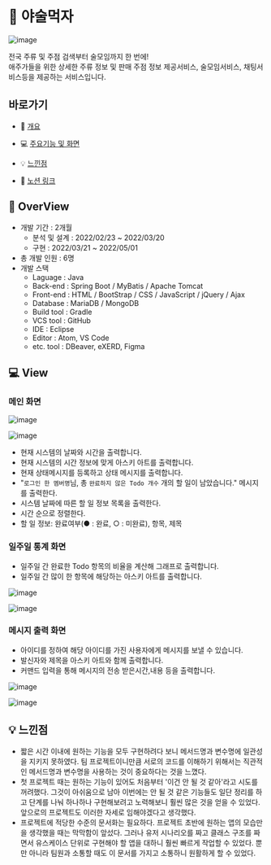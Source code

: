 # 🍻 야술먹자 

![image](https://github.com/KKIMJE/project-yasulmukja/blob/main/app/%EB%A9%94%EC%9D%B810.jpg)


전국 주류 및 주점 검색부터 술모임까지 한 번에!  
애주가들을 위한 상세한 주류 정보 및 판매 주점 정보 제공서비스,
술모임서비스, 채팅서비스등을 제공하는 서비스입니다.


## 바로가기

- 📗 [개요](#-overview)

- 💻 [주요기능 및 화면](#-view)

- 💡 [느낀점](#-%EB%8A%90%EB%82%80%EC%A0%90)

- 🌈 [노션 링크](https://deadpan-fireplace-ddb.notion.site/Debugger-5574baffadcb4b0ba47de81f5470267a)  



## 📗 OverView
-   개발 기간 : 2개월
    -   분석 및 설계 : 2022/02/23 ~ 2022/03/20
    -   구현 : 2022/03/21 ~ 2022/05/01
-   총 개발 인원 : 6명
-   개발 스택
	-   Laguage : Java
	-   Back-end : Spring Boot / MyBatis / Apache Tomcat
	-   Front-end : HTML / BootStrap / CSS  / JavaScript / jQuery / Ajax
	-   Database : MariaDB / MongoDB
	-   Build tool : Gradle
	-   VCS tool : GitHub
	-   IDE : Eclipse
	-   Editor : Atom, VS Code
	-  etc. tool : DBeaver, eXERD, Figma  



## 💻 View
### 메인 화면

![image](https://user-images.githubusercontent.com/68311187/96958390-4088ef80-1538-11eb-8ba2-35d5d809320f.png)

![image](https://user-images.githubusercontent.com/68311187/96958175-a9bc3300-1537-11eb-9973-177148fb1be4.png)

- 현재 시스템의 날짜와 시간을 출력합니다.
- 현재 시스템의 시간 정보에 맞게 아스키 아트를 출력합니다.
- 현재 상태메시지를 등록하고 상태 메시지를 출력합니다.
- "`로그인 한 멤버명`님, 총 `완료하지 않은 Todo 개수` 개의 할 일이 남았습니다." 메시지를 출력한다.
- 시스템 날짜에 따른 할 일 정보 목록을 출력한다.
 - 시간 순으로 정렬한다.
 - 할 일 정보: 완료여부(● : 완료, ○ : 미완료), 항목, 제목


### 일주일 통계 화면
- 일주일 간 완료한 Todo 항목의 비율을 계산해 그래프로 출력합니다.
- 일주일 간 많이 한 항목에 해당하는 아스키 아트를 출력합니다.

![image](https://user-images.githubusercontent.com/68311187/96958320-03bcf880-1538-11eb-9351-867d8ba16b25.png)

![image](https://user-images.githubusercontent.com/68311187/96958360-23ecb780-1538-11eb-9fcf-2e55c64ba12c.png)

### 메시지 출력 화면
- 아이디를 정하여 해당 아이디를 가진 사용자에게 메시지를 보낼 수 있습니다.
- 발신자와 제목을 아스키 아트와 함께 출력합니다.
- 커맨드 입력을 통해 메시지의 전송 받은시간,내용 등을 출력합니다.

![image](https://user-images.githubusercontent.com/68311187/96948918-aa49cf00-1521-11eb-8e15-cf5eaab6f65b.png)

![image](https://user-images.githubusercontent.com/68311187/96949020-ec731080-1521-11eb-9c29-083391de54a4.png)



## 💡 느낀점

- 짧은 시간 이내에 원하는 기능을 모두 구현하려다 보니 메서드명과 변수명에 일관성을 지키지 못하였다. 팀 프로젝트이니만큼 서로의 코드를 이해하기 위해서는 직관적인 메서드명과 변수명을 사용하는 것이 중요하다는 것을 느꼈다.
- 첫 프로젝트 때는 원하는 기능이 있어도 처음부터 '이건 안 될 것 같아'라고 시도를 꺼려했다. 그것이 아쉬움으로 남아 이번에는 안 될 것 같은 기능들도 일단 정리를 하고 단계를 나눠 하나하나 구현해보려고 노력해보니 훨씬 많은 것을 얻을 수 있었다. 앞으로의 프로젝트도 이러한 자세로 임해야겠다고 생각했다.
- 프로젝트에 적당한 수준의 문서화는 필요하다. 프로젝트 초반에 원하는 앱의 모습만을 생각했을 때는 막막함이 앞섰다. 그러나 유저 시나리오를 짜고 클래스 구조를 짜면서 유스케이스 단위로 구현해야 할 앱을 대하니 훨씬 빠르게 작업할 수 있었다. 뿐만 아니라 팀원과 소통할 때도 이 문서를 가지고 소통하니 원활하게 할 수 있었다.
